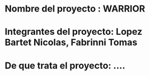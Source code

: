 # Nombre del proyecto :  WARRIOR

# Integrantes del proyecto: Lopez Bartet Nicolas, Fabrinni Tomas 

# De que trata el proyecto: ....
